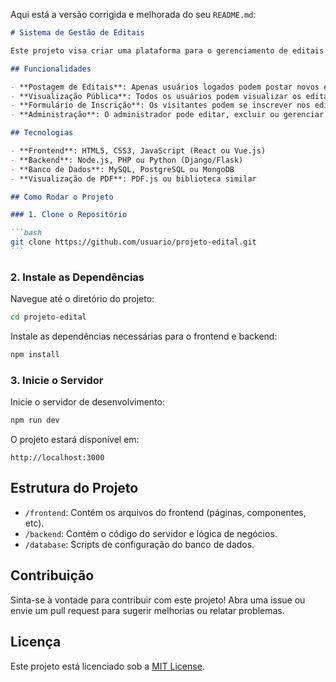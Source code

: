 Aqui está a versão corrigida e melhorada do seu `README.md`:

````markdown
# Sistema de Gestão de Editais

Este projeto visa criar uma plataforma para o gerenciamento de editais em formato PDF. O sistema permite que usuários logados publiquem novos editais, enquanto todos os visitantes podem visualizar os editais e realizar inscrições nos editais disponíveis.

## Funcionalidades

- **Postagem de Editais**: Apenas usuários logados podem postar novos editais, incluindo PDF, título e descrição.
- **Visualização Pública**: Todos os usuários podem visualizar os editais, com a opção de fazer o download do PDF ou visualizar diretamente na página.
- **Formulário de Inscrição**: Os visitantes podem se inscrever nos editais através de um formulário configurável pelo administrador.
- **Administração**: O administrador pode editar, excluir ou gerenciar os editais e configurar os formulários de inscrição.

## Tecnologias

- **Frontend**: HTML5, CSS3, JavaScript (React ou Vue.js)
- **Backend**: Node.js, PHP ou Python (Django/Flask)
- **Banco de Dados**: MySQL, PostgreSQL ou MongoDB
- **Visualização de PDF**: PDF.js ou biblioteca similar

## Como Rodar o Projeto

### 1. Clone o Repositório

```bash
git clone https://github.com/usuario/projeto-edital.git
```
````

### 2. Instale as Dependências

Navegue até o diretório do projeto:

```bash
cd projeto-edital
```

Instale as dependências necessárias para o frontend e backend:

```bash
npm install
```

### 3. Inicie o Servidor

Inicie o servidor de desenvolvimento:

```bash
npm run dev
```

O projeto estará disponível em:

```
http://localhost:3000
```

## Estrutura do Projeto

- `/frontend`: Contém os arquivos do frontend (páginas, componentes, etc).
- `/backend`: Contém o código do servidor e lógica de negócios.
- `/database`: Scripts de configuração do banco de dados.

## Contribuição

Sinta-se à vontade para contribuir com este projeto! Abra uma issue ou envie um pull request para sugerir melhorias ou relatar problemas.

## Licença

Este projeto está licenciado sob a [MIT License](LICENSE).
